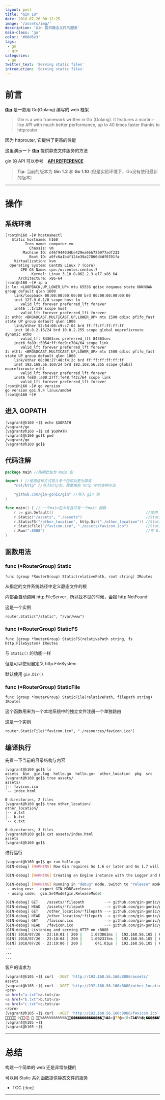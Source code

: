 ```yaml
---
layout: post
title: "Gin 18"
date: 2018-07-26 00:12:25
image: '/assets/img/'
description: 'Gin 提供静态文件的服务'
main-class: 'go'
color: '#68d6e3'
tags:
 - go
 - gin
categories: 
 - go
twitter_text: 'Serving static files'
introduction: 'Serving static files'
---
```



# 前言 #


**[Gin][gin]** 是一款用 Go(Golang) 编写的 web 框架

>Gin is a web framework written in Go (Golang). It features a martini-like API with much better performance, up to 40 times faster thanks to httprouter

因为 httprouter, 它提供了更高的性能

这里演示一下 **[Gin][gin]** 提供静态文件服务的方法

gin 的 API 可以参考　**[API REFFERENCE][gin_api_doc]**

> **Tip:** 当前的版本为 **Gin 1.2** 和 **Go 1.10** (但是实验环境下，Go没有使用最新的版本)

---

# 操作 #

## 系统环境 ##

~~~
[root@h160 ~]# hostnamectl 
   Static hostname: h160
         Icon name: computer-vm
           Chassis: vm
        Machine ID: d46f9440d4be429ea66b726977adf233
           Boot ID: a0fc6a1b4f124e39a27866d4df0701fa
    Virtualization: kvm
  Operating System: CentOS Linux 7 (Core)
       CPE OS Name: cpe:/o:centos:centos:7
            Kernel: Linux 3.10.0-862.2.3.el7.x86_64
      Architecture: x86-64
[root@h160 ~]# ip a 
1: lo: <LOOPBACK,UP,LOWER_UP> mtu 65536 qdisc noqueue state UNKNOWN group default qlen 1000
    link/loopback 00:00:00:00:00:00 brd 00:00:00:00:00:00
    inet 127.0.0.1/8 scope host lo
       valid_lft forever preferred_lft forever
    inet6 ::1/128 scope host 
       valid_lft forever preferred_lft forever
2: eth0: <BROADCAST,MULTICAST,UP,LOWER_UP> mtu 1500 qdisc pfifo_fast state UP group default qlen 1000
    link/ether 52:54:00:c9:c7:04 brd ff:ff:ff:ff:ff:ff
    inet 10.0.2.15/24 brd 10.0.2.255 scope global noprefixroute dynamic eth0
       valid_lft 84363sec preferred_lft 84363sec
    inet6 fe80::5054:ff:fec9:c704/64 scope link 
       valid_lft forever preferred_lft forever
3: eth1: <BROADCAST,MULTICAST,UP,LOWER_UP> mtu 1500 qdisc pfifo_fast state UP group default qlen 1000
    link/ether 08:00:27:48:f4:2c brd ff:ff:ff:ff:ff:ff
    inet 192.168.56.160/24 brd 192.168.56.255 scope global noprefixroute eth1
       valid_lft forever preferred_lft forever
    inet6 fe80::a00:27ff:fe48:f42c/64 scope link 
       valid_lft forever preferred_lft forever
[root@h160 ~]# go version
go version go1.9.4 linux/amd64
[root@h160 ~]#
~~~

## 进入 GOPATH ##

~~~
[vagrant@h160 ~]$ echo $GOPATH
/vagrant/go
[vagrant@h160 ~]$ cd $GOPATH
[vagrant@h160 go]$ pwd
/vagrant/go
[vagrant@h160 go]$ 
~~~

## 代码注解 ##

~~~go
package main //指明此包为 main 包

import ( //使用这种方式导入多个包可以更为简洁
	"net/http" //导入http包，需要用到 http 中的各种方法

	"github.com/gin-gonic/gin" //导入 gin 包
)

func main() { // 一个main包中有且只有一个main 函数
	r := gin.Default()                                          //使用 gin.Default() 方法生成一个引擎实例,这个实例默认情况下已经将 Logger Recovery 进行了装载
	r.Static("/assets", "./assets")                             //Static 方法用来注册一个路由指向 assets 的路由
	r.StaticFS("/other_location", http.Dir("./other_location")) //StaticFS 方法用来注册一个路由指向 other_location 的路由
	r.StaticFile("/favicon.ico", "./assets/favicon.ico")        //StaticFile　方法用来注册一个路由指向 assets/favicon.ico　单个文件的路由
	r.Run(":8080")                                              //在 0.0.0.0:8080 上启监听
}
~~~

## 函数用法 ##

### func (*RouterGroup) Static ###

~~~
func (group *RouterGroup) Static(relativePath, root string) IRoutes
~~~

从指定的文件系统路径中定义静态文件的根

内部会自动调用 http.FileServer , 所以找不见的时候，会报 http.NotFound

这是一个实例

~~~
router.Static("/static", "/var/www")
~~~

### func (*RouterGroup) StaticFS ###

~~~
func (group *RouterGroup) StaticFS(relativePath string, fs http.FileSystem) IRoutes
~~~

与 `Static()` 的功能一样

但是可以使用自定义 http.FileSystem 

默认使用 `gin.Dir()`


### func (*RouterGroup) StaticFile ###

~~~
func (group *RouterGroup) StaticFile(relativePath, filepath string) IRoutes
~~~

这个函数用来为一个本地系统中的独立文件注册一个单独路由

这是一个实例

~~~
router.StaticFile("favicon.ico", "./resources/favicon.ico")
~~~


## 编译执行

先看一下当前的目录结构与内容

~~~
[vagrant@h160 go]$ ls
assets  bin  gin.log  hello.go  hello.go~  other_location  pkg  src
[vagrant@h160 go]$ tree assets/
assets/
|-- favicon.ico
`-- index.html

0 directories, 2 files
[vagrant@h160 go]$ tree other_location/
other_location/
|-- a.txt
|-- b.txt
`-- c.txt

0 directories, 3 files
[vagrant@h160 go]$ cat assets/index.html 
assets
[vagrant@h160 go]$ 
~~~

进行运行

~~~bash
[vagrant@h160 go]$ go run hello.go
[GIN-debug] [WARNING] Now Gin requires Go 1.6 or later and Go 1.7 will be required soon.

[GIN-debug] [WARNING] Creating an Engine instance with the Logger and Recovery middleware already attached.

[GIN-debug] [WARNING] Running in "debug" mode. Switch to "release" mode in production.
 - using env:	export GIN_MODE=release
 - using code:	gin.SetMode(gin.ReleaseMode)

[GIN-debug] GET    /assets/*filepath         --> github.com/gin-gonic/gin.(*RouterGroup).createStaticHandler.func1 (3 handlers)
[GIN-debug] HEAD   /assets/*filepath         --> github.com/gin-gonic/gin.(*RouterGroup).createStaticHandler.func1 (3 handlers)
[GIN-debug] GET    /other_location/*filepath --> github.com/gin-gonic/gin.(*RouterGroup).createStaticHandler.func1 (3 handlers)
[GIN-debug] HEAD   /other_location/*filepath --> github.com/gin-gonic/gin.(*RouterGroup).createStaticHandler.func1 (3 handlers)
[GIN-debug] GET    /favicon.ico              --> github.com/gin-gonic/gin.(*RouterGroup).StaticFile.func1 (3 handlers)
[GIN-debug] HEAD   /favicon.ico              --> github.com/gin-gonic/gin.(*RouterGroup).StaticFile.func1 (3 handlers)
[GIN-debug] Listening and serving HTTP on :8080
[GIN] 2018/07/26 - 23:10:01 | 200 |    1.073862ms |  192.168.56.105 | GET      /assets/
[GIN] 2018/07/26 - 23:10:04 | 200 |    1.092317ms |  192.168.56.105 | GET      /other_location/
[GIN] 2018/07/26 - 23:10:06 | 200 |      641.03µs |  192.168.56.105 | GET      /favicon.ico
...
...
...
~~~

客户的请求为

~~~bash
[vagrant@h105 ~]$ curl  -XGET 'http://192.168.56.160:8080/assets/'
assets
[vagrant@h105 ~]$ curl  -XGET 'http://192.168.56.160:8080/other_location/'
<pre>
<a href="a.txt">a.txt</a>
<a href="b.txt">b.txt</a>
<a href="c.txt">c.txt</a>
</pre>
[vagrant@h105 ~]$ curl  -XGET 'http://192.168.56.160:8080/favicon.ico'
 h(  %%%%%%%%%%%%��������������%�A:@??@<(8<7A�%%�;������5���;�%%�?������=���?�%%�?������:���;�%%�?������&4>4(�%%�?������:���<�%%�;������6���<�%%�(4>==>:&:>4(�%%�;����������;�%%�?����������?�%%�;����������;�%%�A:@??????@:A�%��������������%%%%%%%%%%%%[vagrant@h105 ~]$ 
[vagrant@h105 ~]$ 
[vagrant@h105 ~]$
~~~

---

# 总结 #

构建一个简单的 web 还是非常快捷的

可以用 Static 系列函数提供静态文件的服务 

* TOC
{:toc}

---

[gin]:https://github.com/gin-gonic/gin
[gin_api_doc]:https://godoc.org/github.com/gin-gonic/gin
[validator]:https://godoc.org/gopkg.in/go-playground/validator.v8






